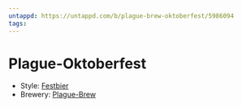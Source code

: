 ```yaml
---
untappd: https://untappd.com/b/plague-brew-oktoberfest/5986094
tags:
---
```


# Plague-Oktoberfest

- Style: [Festbier](Festbier.md)
- Brewery: [Plague-Brew](Plague-Brew.md)